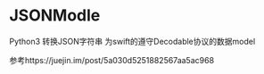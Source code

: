 # JSONModle
Python3 转换JSON字符串 为swift的遵守Decodable协议的数据model

参考https://juejin.im/post/5a030d5251882567aa5ac968

